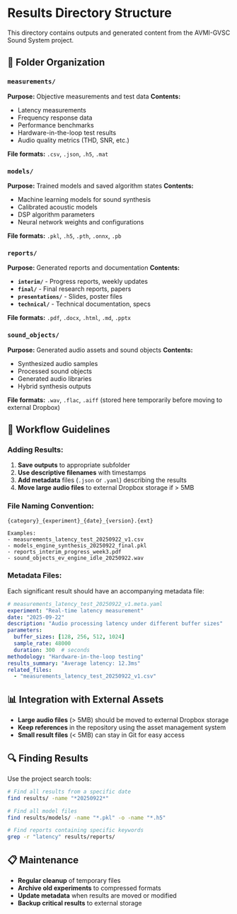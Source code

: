 # Results Directory Structure

This directory contains outputs and generated content from the AVMI-GVSC Sound System project.

## 📁 Folder Organization

### `measurements/`
**Purpose:** Objective measurements and test data
**Contents:**
- Latency measurements
- Frequency response data
- Performance benchmarks
- Hardware-in-the-loop test results
- Audio quality metrics (THD, SNR, etc.)

**File formats:** `.csv`, `.json`, `.h5`, `.mat`

### `models/`
**Purpose:** Trained models and saved algorithm states
**Contents:**
- Machine learning models for sound synthesis
- Calibrated acoustic models
- DSP algorithm parameters
- Neural network weights and configurations

**File formats:** `.pkl`, `.h5`, `.pth`, `.onnx`, `.pb`

### `reports/`
**Purpose:** Generated reports and documentation
**Contents:**
- **`interim/`** - Progress reports, weekly updates
- **`final/`** - Final research reports, papers
- **`presentations/`** - Slides, poster files
- **`technical/`** - Technical documentation, specs

**File formats:** `.pdf`, `.docx`, `.html`, `.md`, `.pptx`

### `sound_objects/`
**Purpose:** Generated audio assets and sound objects
**Contents:**
- Synthesized audio samples
- Processed sound objects
- Generated audio libraries
- Hybrid synthesis outputs

**File formats:** `.wav`, `.flac`, `.aiff` (stored here temporarily before moving to external Dropbox)

## 🔄 Workflow Guidelines

### Adding Results:
1. **Save outputs** to appropriate subfolder
2. **Use descriptive filenames** with timestamps
3. **Add metadata** files (`.json` or `.yaml`) describing the results
4. **Move large audio files** to external Dropbox storage if > 5MB

### File Naming Convention:
```
{category}_{experiment}_{date}_{version}.{ext}

Examples:
- measurements_latency_test_20250922_v1.csv
- models_engine_synthesis_20250922_final.pkl
- reports_interim_progress_week3.pdf
- sound_objects_ev_engine_idle_20250922.wav
```

### Metadata Files:
Each significant result should have an accompanying metadata file:
```yaml
# measurements_latency_test_20250922_v1.meta.yaml
experiment: "Real-time latency measurement"
date: "2025-09-22"
description: "Audio processing latency under different buffer sizes"
parameters:
  buffer_sizes: [128, 256, 512, 1024]
  sample_rate: 48000
  duration: 300  # seconds
methodology: "Hardware-in-the-loop testing"
results_summary: "Average latency: 12.3ms"
related_files:
  - "measurements_latency_test_20250922_v1.csv"
```

## 📊 Integration with External Assets

- **Large audio files** (> 5MB) should be moved to external Dropbox storage
- **Keep references** in the repository using the asset management system
- **Small result files** (< 5MB) can stay in Git for easy access

## 🔍 Finding Results

Use the project search tools:
```bash
# Find all results from a specific date
find results/ -name "*20250922*"

# Find all model files
find results/models/ -name "*.pkl" -o -name "*.h5"

# Find reports containing specific keywords
grep -r "latency" results/reports/
```

## 📋 Maintenance

- **Regular cleanup** of temporary files
- **Archive old experiments** to compressed formats
- **Update metadata** when results are moved or modified
- **Backup critical results** to external storage